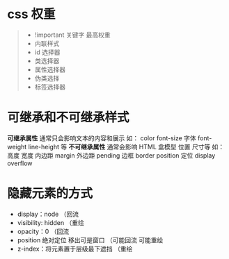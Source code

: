 # css 权重

> - !important 关键字 最高权重
> - 内联样式
> - id 选择器
> - 类选择器
> - 属性选择器
> - 伪类选择
> - 标签选择器

# 可继承和不可继承样式

**可继承属性** 通常只会影响文本的内容和展示
如： color font-size 字体 font-weight line-height 等
**不可继承属性** 通常会影响 HTML 盒模型 位置 尺寸等
如：高度 宽度 内边距 margin 外边距 pending 边框 border position 定位 display overflow

# 隐藏元素的方式

- display：node （回流
- visibility: hidden （重绘
- opacity：0 （回流
- position 绝对定位 移出可是窗口 （可能回流 可能重绘
- z-index：将元素置于层级最下遮挡 （重绘
